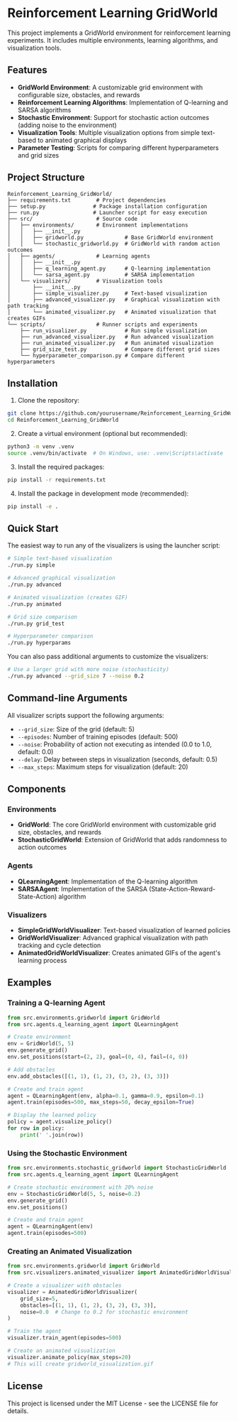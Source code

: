 # Reinforcement Learning GridWorld

This project implements a GridWorld environment for reinforcement learning experiments. It includes multiple environments, learning algorithms, and visualization tools.

## Features

- **GridWorld Environment**: A customizable grid environment with configurable size, obstacles, and rewards
- **Reinforcement Learning Algorithms**: Implementation of Q-learning and SARSA algorithms
- **Stochastic Environment**: Support for stochastic action outcomes (adding noise to the environment)
- **Visualization Tools**: Multiple visualization options from simple text-based to animated graphical displays
- **Parameter Testing**: Scripts for comparing different hyperparameters and grid sizes

## Project Structure

```
Reinforcement_Learning_GridWorld/
├── requirements.txt        # Project dependencies
├── setup.py               # Package installation configuration
├── run.py                 # Launcher script for easy execution
├── src/                    # Source code
│   ├── environments/       # Environment implementations
│   │   ├── __init__.py
│   │   ├── gridworld.py             # Base GridWorld environment
│   │   └── stochastic_gridworld.py  # GridWorld with random action outcomes
│   ├── agents/             # Learning agents
│   │   ├── __init__.py
│   │   ├── q_learning_agent.py      # Q-learning implementation
│   │   └── sarsa_agent.py           # SARSA implementation
│   └── visualizers/        # Visualization tools
│       ├── __init__.py
│       ├── simple_visualizer.py     # Text-based visualization
│       ├── advanced_visualizer.py   # Graphical visualization with path tracking
│       └── animated_visualizer.py   # Animated visualization that creates GIFs
└── scripts/                # Runner scripts and experiments
    ├── run_visualizer.py            # Run simple visualization
    ├── run_advanced_visualizer.py   # Run advanced visualization
    ├── run_animated_visualizer.py   # Run animated visualization
    ├── grid_size_test.py            # Compare different grid sizes
    └── hyperparameter_comparison.py # Compare different hyperparameters
```

## Installation

1. Clone the repository:
```bash
git clone https://github.com/yourusername/Reinforcement_Learning_GridWorld.git
cd Reinforcement_Learning_GridWorld
```

2. Create a virtual environment (optional but recommended):
```bash
python3 -m venv .venv
source .venv/bin/activate  # On Windows, use: .venv\Scripts\activate
```

3. Install the required packages:
```bash
pip install -r requirements.txt
```

4. Install the package in development mode (recommended):
```bash
pip install -e .
```

## Quick Start

The easiest way to run any of the visualizers is using the launcher script:

```bash
# Simple text-based visualization
./run.py simple

# Advanced graphical visualization
./run.py advanced

# Animated visualization (creates GIF)
./run.py animated

# Grid size comparison
./run.py grid_test

# Hyperparameter comparison
./run.py hyperparams
```

You can also pass additional arguments to customize the visualizers:

```bash
# Use a larger grid with more noise (stochasticity)
./run.py advanced --grid_size 7 --noise 0.2
```

## Command-line Arguments

All visualizer scripts support the following arguments:

- `--grid_size`: Size of the grid (default: 5)
- `--episodes`: Number of training episodes (default: 500)
- `--noise`: Probability of action not executing as intended (0.0 to 1.0, default: 0.0)
- `--delay`: Delay between steps in visualization (seconds, default: 0.5)
- `--max_steps`: Maximum steps for visualization (default: 20)

## Components

### Environments

- **GridWorld**: The core GridWorld environment with customizable grid size, obstacles, and rewards
- **StochasticGridWorld**: Extension of GridWorld that adds randomness to action outcomes

### Agents

- **QLearningAgent**: Implementation of the Q-learning algorithm
- **SARSAAgent**: Implementation of the SARSA (State-Action-Reward-State-Action) algorithm

### Visualizers

- **SimpleGridWorldVisualizer**: Text-based visualization of learned policies
- **GridWorldVisualizer**: Advanced graphical visualization with path tracking and cycle detection
- **AnimatedGridWorldVisualizer**: Creates animated GIFs of the agent's learning process

## Examples

### Training a Q-learning Agent

```python
from src.environments.gridworld import GridWorld
from src.agents.q_learning_agent import QLearningAgent

# Create environment
env = GridWorld(5, 5)
env.generate_grid()
env.set_positions(start=(2, 2), goal=(0, 4), fail=(4, 0))

# Add obstacles
env.add_obstacles([(1, 1), (1, 2), (3, 2), (3, 3)])

# Create and train agent
agent = QLearningAgent(env, alpha=0.1, gamma=0.9, epsilon=0.1)
agent.train(episodes=500, max_steps=50, decay_epsilon=True)

# Display the learned policy
policy = agent.visualize_policy()
for row in policy:
    print(' '.join(row))
```

### Using the Stochastic Environment

```python
from src.environments.stochastic_gridworld import StochasticGridWorld
from src.agents.q_learning_agent import QLearningAgent

# Create stochastic environment with 20% noise
env = StochasticGridWorld(5, 5, noise=0.2)
env.generate_grid()
env.set_positions()

# Create and train agent
agent = QLearningAgent(env)
agent.train(episodes=500)
```

### Creating an Animated Visualization

```python
from src.environments.gridworld import GridWorld
from src.visualizers.animated_visualizer import AnimatedGridWorldVisualizer

# Create a visualizer with obstacles
visualizer = AnimatedGridWorldVisualizer(
    grid_size=5, 
    obstacles=[(1, 1), (1, 2), (3, 2), (3, 3)],
    noise=0.0  # Change to 0.2 for stochastic environment
)

# Train the agent
visualizer.train_agent(episodes=500)

# Create an animated visualization
visualizer.animate_policy(max_steps=20)
# This will create gridworld_visualization.gif
```

## License

This project is licensed under the MIT License - see the LICENSE file for details.
